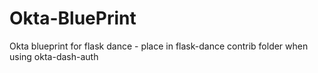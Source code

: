 # Okta-BluePrint
Okta blueprint for flask dance - place in flask-dance contrib folder when using okta-dash-auth
